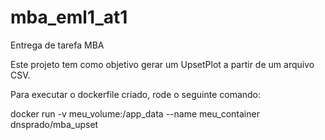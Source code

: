 # mba_eml1_at1
Entrega de tarefa MBA

Este projeto tem como objetivo gerar um UpsetPlot a partir de um arquivo CSV.

Para executar o dockerfile criado, rode o seguinte comando:

docker run -v meu_volume:/app_data --name meu_container dnsprado/mba_upset
